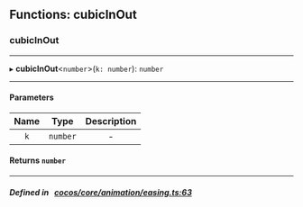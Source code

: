 ## Functions: cubicInOut

### cubicInOut


___
▸ **cubicInOut**<`number`\>(`k: number`): `number`
___


#### Parameters

| Name | Type | Description |
| :------: | :------: | :------: |
| `k` | `number` | - |


#### Returns `number` 
___


##### Defined in &nbsp;   [cocos/core/animation/easing.ts:63](https://github.com/cocos-creator/engine/blob/c7bf6b8a9/cocos/core/animation/easing.ts#L63)&nbsp;
